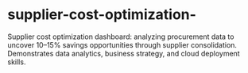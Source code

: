 # supplier-cost-optimization-
Supplier cost optimization dashboard: analyzing procurement data to uncover 10–15% savings opportunities through supplier consolidation. Demonstrates data analytics, business strategy, and cloud deployment skills.
